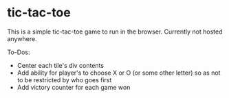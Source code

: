 # tic-tac-toe

This is a simple tic-tac-toe game to run in the browser. Currently not hosted anywhere.

To-Dos:

- Center each tile's div contents
- Add ability for player's to choose X or O (or some other letter) so as not to be restricted by who goes first
- Add victory counter for each game won
